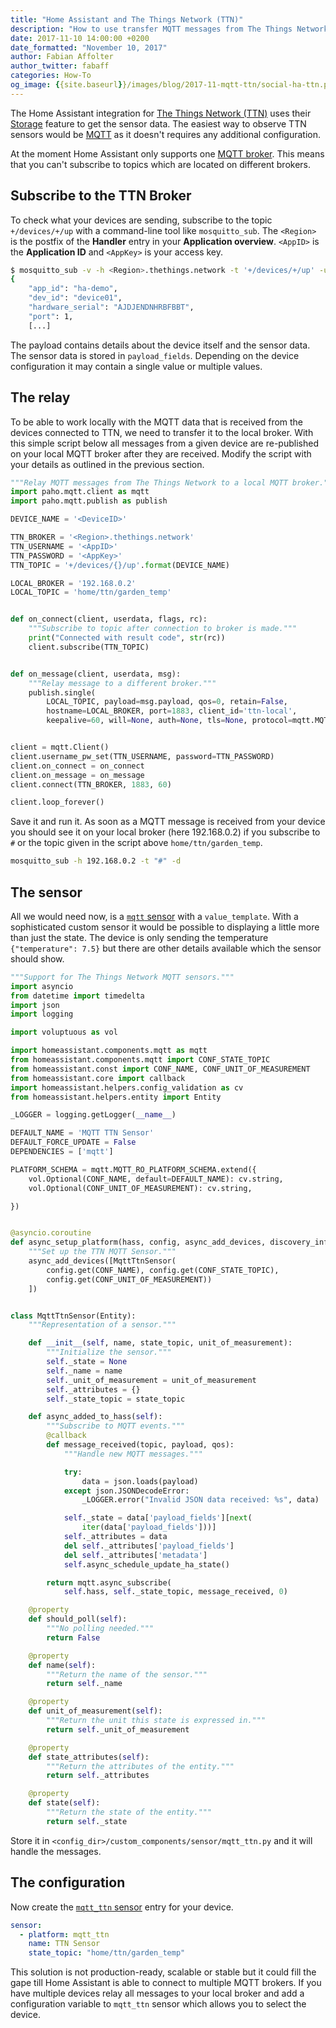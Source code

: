 ```yaml
---
title: "Home Assistant and The Things Network (TTN)"
description: "How to use transfer MQTT messages from The Things Network (TTN) to a local broker."
date: 2017-11-10 14:00:00 +0200
date_formatted: "November 10, 2017"
author: Fabian Affolter
author_twitter: fabaff
categories: How-To
og_image: {{site.baseurl}}/images/blog/2017-11-mqtt-ttn/social-ha-ttn.png
---
```


The Home Assistant integration for [The Things Network (TTN)](https://www.thethingsnetwork.org/) uses their [Storage](https://www.thethingsnetwork.org/docs/applications/storage/) feature to get the sensor data. The easiest way to observe TTN sensors would be [MQTT](https://www.thethingsnetwork.org/docs/applications/mqtt/) as it doesn't requires any additional configuration.

At the moment Home Assistant only supports one [MQTT broker](/docs/mqtt/). This means that you can't subscribe to topics which are located on different brokers.

<!--more-->

## Subscribe to the TTN Broker

To check what your devices are sending, subscribe to the topic `+/devices/+/up` with a command-line tool like `mosquitto_sub`. The `<Region>` is the postfix of the **Handler** entry in your **Application overview**. `<AppID>` is the **Application ID** and `<AppKey>` is your access key. 

```bash
$ mosquitto_sub -v -h <Region>.thethings.network -t '+/devices/+/up' -u '<AppID>' -P '<AppKey>'
{
    "app_id": "ha-demo",
    "dev_id": "device01",
    "hardware_serial": "AJDJENDNHRBFBBT",
    "port": 1,
    [...]
```

The payload contains details about the device itself and the sensor data. The sensor data is stored in `payload_fields`. Depending on the device configuration it may contain a single value or multiple values.

## The relay

To be able to work locally with the MQTT data that is received from the devices connected to TTN, we need to transfer it to the local broker. With this simple script below all messages from a given device are re-published on your local MQTT broker after they are received. Modify the script with your details as outlined in the previous section.

```python
"""Relay MQTT messages from The Things Network to a local MQTT broker."""
import paho.mqtt.client as mqtt
import paho.mqtt.publish as publish

DEVICE_NAME = '<DeviceID>'

TTN_BROKER = '<Region>.thethings.network'
TTN_USERNAME = '<AppID>'
TTN_PASSWORD = '<AppKey>'
TTN_TOPIC = '+/devices/{}/up'.format(DEVICE_NAME)

LOCAL_BROKER = '192.168.0.2'
LOCAL_TOPIC = 'home/ttn/garden_temp'


def on_connect(client, userdata, flags, rc):
    """Subscribe to topic after connection to broker is made."""
    print("Connected with result code", str(rc))
    client.subscribe(TTN_TOPIC)


def on_message(client, userdata, msg):
    """Relay message to a different broker."""
    publish.single(
        LOCAL_TOPIC, payload=msg.payload, qos=0, retain=False,
        hostname=LOCAL_BROKER, port=1883, client_id='ttn-local',
        keepalive=60, will=None, auth=None, tls=None, protocol=mqtt.MQTTv311)


client = mqtt.Client()
client.username_pw_set(TTN_USERNAME, password=TTN_PASSWORD)
client.on_connect = on_connect
client.on_message = on_message
client.connect(TTN_BROKER, 1883, 60)

client.loop_forever()
```

Save it and run it. As soon as a MQTT message is received from your device you should see it on your local broker (here 192.168.0.2) if you subscribe to `#` or the topic given in the script above `home/ttn/garden_temp`.

```bash
mosquitto_sub -h 192.168.0.2 -t "#" -d
```

## The sensor

All we would need now, is a [`mqtt` sensor](/integrations/sensor.mqtt/) with a `value_template`. With a sophisticated custom sensor it would be possible to displaying a little more than just the state. The device is only sending the temperature `{"temperature": 7.5}` but there are other details available which the sensor should show.

```python
"""Support for The Things Network MQTT sensors."""
import asyncio
from datetime import timedelta
import json
import logging

import voluptuous as vol

import homeassistant.components.mqtt as mqtt
from homeassistant.components.mqtt import CONF_STATE_TOPIC
from homeassistant.const import CONF_NAME, CONF_UNIT_OF_MEASUREMENT
from homeassistant.core import callback
import homeassistant.helpers.config_validation as cv
from homeassistant.helpers.entity import Entity

_LOGGER = logging.getLogger(__name__)

DEFAULT_NAME = 'MQTT TTN Sensor'
DEFAULT_FORCE_UPDATE = False
DEPENDENCIES = ['mqtt']

PLATFORM_SCHEMA = mqtt.MQTT_RO_PLATFORM_SCHEMA.extend({
    vol.Optional(CONF_NAME, default=DEFAULT_NAME): cv.string,
    vol.Optional(CONF_UNIT_OF_MEASUREMENT): cv.string,

})


@asyncio.coroutine
def async_setup_platform(hass, config, async_add_devices, discovery_info=None):
    """Set up the TTN MQTT Sensor."""
    async_add_devices([MqttTtnSensor(
        config.get(CONF_NAME), config.get(CONF_STATE_TOPIC),
        config.get(CONF_UNIT_OF_MEASUREMENT))
    ])


class MqttTtnSensor(Entity):
    """Representation of a sensor."""

    def __init__(self, name, state_topic, unit_of_measurement):
        """Initialize the sensor."""
        self._state = None
        self._name = name
        self._unit_of_measurement = unit_of_measurement
        self._attributes = {}
        self._state_topic = state_topic

    def async_added_to_hass(self):
        """Subscribe to MQTT events."""
        @callback
        def message_received(topic, payload, qos):
            """Handle new MQTT messages."""

            try:
                data = json.loads(payload)
            except json.JSONDecodeError:
                _LOGGER.error("Invalid JSON data received: %s", data)

            self._state = data['payload_fields'][next(
                iter(data['payload_fields']))]
            self._attributes = data
            del self._attributes['payload_fields']
            del self._attributes['metadata']
            self.async_schedule_update_ha_state()

        return mqtt.async_subscribe(
            self.hass, self._state_topic, message_received, 0)

    @property
    def should_poll(self):
        """No polling needed."""
        return False

    @property
    def name(self):
        """Return the name of the sensor."""
        return self._name

    @property
    def unit_of_measurement(self):
        """Return the unit this state is expressed in."""
        return self._unit_of_measurement

    @property
    def state_attributes(self):
        """Return the attributes of the entity."""
        return self._attributes

    @property
    def state(self):
        """Return the state of the entity."""
        return self._state
```

Store it in `<config_dir>/custom_components/sensor/mqtt_ttn.py` and it will handle the messages.

## The configuration

Now create the [`mqtt_ttn` sensor](/integrations/sensor.mqtt/) entry for your device.

```yaml
sensor:
  - platform: mqtt_ttn
    name: TTN Sensor
    state_topic: "home/ttn/garden_temp"
```

This solution is not production-ready, scalable or stable but it could fill the gape till Home Assistant is able to connect to multiple MQTT brokers. If you have multiple devices relay all messages to your local broker and add a configuration variable to `mqtt_ttn` sensor which allows you to select the device.
